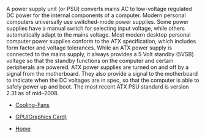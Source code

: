 A power supply unit (or PSU) converts mains AC to low-voltage regulated DC power for the internal components of a computer. Modern personal computers universally use switched-mode power supplies. Some power supplies have a 
manual switch for selecting input voltage, while others automatically adapt to the mains voltage.
Most modern desktop personal computer power supplies conform to the ATX specification, which includes form factor and voltage tolerances. While an ATX power supply is connected to the mains supply, it always provides a 5 Volt 
standby (5VSB) voltage so that the standby functions on the computer and certain peripherals are powered. ATX power supplies are turned on and off by a signal from the motherboard. They also provide a signal to the motherboard 
to indicate when the DC voltages are in spec, so that the computer is able to safely power up and boot. The most recent ATX PSU standard is version 2.31 as of mid–2008.


* [Cooling-Fans](Cooling-Fans.md)

* [GPU/Graphics Card)](GPU-Graphics-Card.md)


* [Home](README.md)
